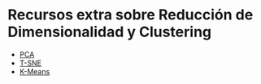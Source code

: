 # Recursos extra sobre Reducción de Dimensionalidad y Clustering

- [PCA](https://www.youtube.com/watch?v=FgakZw6K1QQ)
- [T-SNE](https://www.youtube.com/watch?v=NEaUSP4YerM)
- [K-Means](https://www.youtube.com/watch?v=4b5d3muPQmA)
